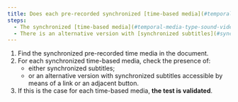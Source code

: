 ```yaml
---
title: Does each pre-recorded synchronized [time-based media](#temporal-media-type-sound-video-and-synchronize) verify, if necessary, one of these conditions (except in particular cases)?
steps:
  - The synchronized [time-based media](#temporal-media-type-sound-video-and-synchronize) has [synchronized subtitles](#synchronized-subtitles-multimedia-object).
  - There is an alternative version with [synchronized subtitles](#synchronized-multimedia-object-subtitles) accessible via an [adjacent link or button](#adjacent-link-or-button).
---
```


1. Find the synchronized pre-recorded time media in the document.
2. For each synchronized time-based media, check the presence of:
   - either synchronized subtitles;
   - or an alternative version with synchronized subtitles accessible by means of a link or an adjacent button.
3. If this is the case for each time-based media, **the test is validated**.

